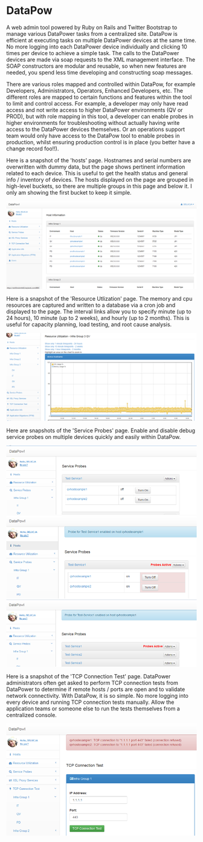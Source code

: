 DataPow
=======

A web admin tool powered by Ruby on Rails and Twitter Bootstrap to manage various DataPower tasks from a centralized site. DataPow is efficient at executing tasks on multiple DataPower devices at the same time. No more logging into each DataPower device individually and clicking 10 times per device to achieve a simple task. The calls to the DataPower devices are made via soap requests to the XML management interface. The SOAP constructors are modular and reusable, so when new features are needed, you spend less time developing and constructing soap messages.

There are various roles mapped and controlled within DataPow, for example Developers, Administrators, Operators, Enhanced Developers, etc. The different roles are mapped to certain functions and features within the tool to limit and control access. For example, a developer may only have read access and not write access to higher DataPower environments (QV or PROD), but with role mapping in this tool, a developer can enable probes in higher environments for troubleshooting without actually having write access to the DataPower devices themselves. Or an operations support team would only have access to the DataPow tool to enable probes in production, whilst ensuring production control is in place (you better have a change record foo!!).

Here is a snapshot of the 'hosts' page. Hostnames and serial numbers are overwritten with dummy data, but the page shows pertinent information related to each device. This is useful to get the health status and general info / inventory of devices. The hosts displayed on the page are grouped in high-level buckets, so there are multiple groups in this page and below it. I only am showing the first bucket to keep it simple.

![ScreenShot](snapshots/hosts2.PNG)

Here is a snapshot of the 'Resource Utlization' page. The memory and cpu resources are captured and written to a database via a cron job and displayed to the page. The interval links allow you to specify minute (up to 24 hours), 10 minute (up to 2 weeks), and hourly (up to 2 months). This is useful for capacity planning, load testing, and root cause analysis.

![ScreenShot](snapshots/resource_utilization.PNG)

Here are snapshots of the 'Service Probes' page. Enable and disable debug service probes on multiple devices quickly and easily within DataPow.

![ScreenShot](snapshots/service_probes1.PNG)
![ScreenShot](snapshots/service_probes2.PNG)
![ScreenShot](snapshots/service_probes3.PNG)

Here is a snapshot of the 'TCP Connection Test' page. DataPower administrators often get asked to perform TCP connection tests from DataPower to determine if remote hosts / ports are open and to validate network connectivity. With DataPow, it is so simple. No more logging into every device and running TCP connection tests manually. Allow the application teams or someone else to run the tests themselves from a centralized console.

![ScreenShot](snapshots/tcp_connection_test1.PNG)


